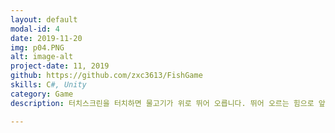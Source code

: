 ```yaml
---
layout: default
modal-id: 4
date: 2019-11-20
img: p04.PNG
alt: image-alt
project-date: 11, 2019
github: https://github.com/zxc3613/FishGame
skills: C#, Unity
category: Game
description: 터치스크린을 터치하면 물고기가 위로 뛰어 오릅니다. 뛰어 오르는 힘으로 앞에 장애물이 나오는것을 피하는 게임.

---
```

